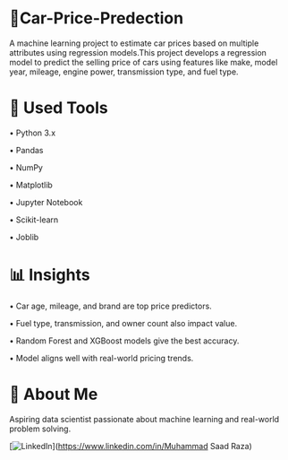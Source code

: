 # 🚗Car-Price-Predection
A machine learning project to estimate car prices based on multiple attributes using regression models.This project develops a regression model to predict the selling price of cars using features like make, model year, mileage, engine power, transmission type, and fuel type. 

# 🔧 Used Tools
• Python 3.x

• Pandas

• NumPy 

• Matplotlib 

• Jupyter Notebook

• Scikit-learn

• Joblib 

# 📊 Insights

• Car age, mileage, and brand are top price predictors.

• Fuel type, transmission, and owner count also impact value.

• Random Forest and XGBoost models give the best accuracy.

• Model aligns well with real-world pricing trends.


# 👤 About Me

Aspiring data scientist passionate about machine learning and real-world problem solving.

[![LinkedIn](https://img.shields.io/badge/LinkedIn-blue?logo=linkedin&logoColor=white)](https://www.linkedin.com/in/Muhammad Saad Raza)

